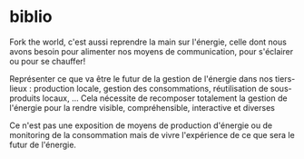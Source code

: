 # biblio

Fork the world, c'est aussi reprendre la main sur l'énergie, celle dont nous avons besoin pour alimenter nos moyens de communication, pour s'éclairer ou pour se chauffer!

Représenter ce que va être le futur de la gestion de l'énergie dans nos tiers-lieux :
production locale, gestion des consommations, réutilisation de sous-produits locaux, ...
Cela nécessite de recomposer totalement la gestion de l'énergie pour la rendre visible, compréhensible, interactive et diverses

Ce n'est pas une exposition de moyens de production d'énergie ou de monitoring de la consommation mais de vivre l'expérience de ce que sera le futur de l'énergie.

